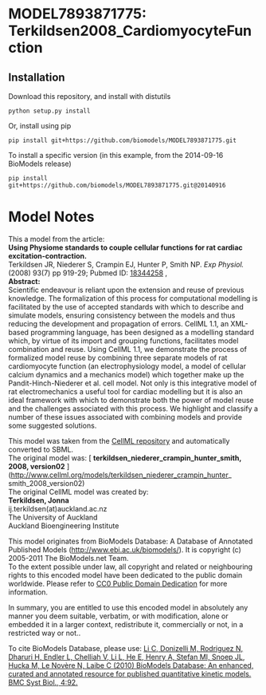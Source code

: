 # MODEL7893871775: Terkildsen2008_CardiomyocyteFunction

## Installation

Download this repository, and install with distutils

`python setup.py install`

Or, install using pip

`pip install git+https://github.com/biomodels/MODEL7893871775.git`

To install a specific version (in this example, from the 2014-09-16 BioModels release)

`pip install git+https://github.com/biomodels/MODEL7893871775.git@20140916`


# Model Notes


This a model from the article:  
**Using Physiome standards to couple cellular functions for rat cardiac excitation-contraction.**   
Terkildsen JR, Niederer S, Crampin EJ, Hunter P, Smith NP. _Exp Physiol._
(2008) 93(7) pp 919-29; Pubmed ID:
[18344258](http://www.ncbi.nlm.nih.gov/pubmed/18344258) ,  
**Abstract:**   
Scientific endeavour is reliant upon the extension and reuse of previous
knowledge. The formalization of this process for computational modelling is
facilitated by the use of accepted standards with which to describe and
simulate models, ensuring consistency between the models and thus reducing the
development and propagation of errors. CellML 1.1, an XML-based programming
language, has been designed as a modelling standard which, by virtue of its
import and grouping functions, facilitates model combination and reuse. Using
CellML 1.1, we demonstrate the process of formalized model reuse by combining
three separate models of rat cardiomyocyte function (an electrophysiology
model, a model of cellular calcium dynamics and a mechanics model) which
together make up the Pandit-Hinch-Niederer et al. cell model. Not only is this
integrative model of rat electromechanics a useful tool for cardiac modelling
but it is also an ideal framework with which to demonstrate both the power of
model reuse and the challenges associated with this process. We highlight and
classify a number of these issues associated with combining models and provide
some suggested solutions.

This model was taken from the [CellML
repository](http://www.cellml.org/models) and automatically converted to SBML.  
The original model was: [ **terkildsen_niederer_crampin_hunter_smith, 2008,
version02** ](http://www.cellml.org/models/terkildsen_niederer_crampin_hunter_
smith_2008_version02)  
The original CellML model was created by:  
**Terkildsen, Jonna**   
ij.terkildsen(at)auckland.ac.nz  
The University of Auckland  
Auckland Bioengineering Institute  

This model originates from BioModels Database: A Database of Annotated
Published Models (http://www.ebi.ac.uk/biomodels/). It is copyright (c)
2005-2011 The BioModels.net Team.  
To the extent possible under law, all copyright and related or neighbouring
rights to this encoded model have been dedicated to the public domain
worldwide. Please refer to [CC0 Public Domain
Dedication](http://creativecommons.org/publicdomain/zero/1.0/) for more
information.

In summary, you are entitled to use this encoded model in absolutely any
manner you deem suitable, verbatim, or with modification, alone or embedded it
in a larger context, redistribute it, commercially or not, in a restricted way
or not..  
  
To cite BioModels Database, please use: [Li C, Donizelli M, Rodriguez N,
Dharuri H, Endler L, Chelliah V, Li L, He E, Henry A, Stefan MI, Snoep JL,
Hucka M, Le Novère N, Laibe C (2010) BioModels Database: An enhanced, curated
and annotated resource for published quantitative kinetic models. BMC Syst
Biol., 4:92.](http://www.ncbi.nlm.nih.gov/pubmed/20587024)


